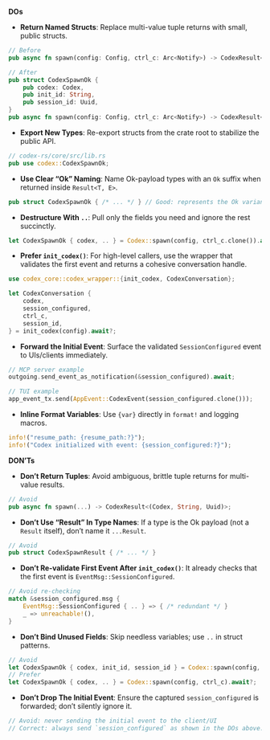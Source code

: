 **DOs**

- **Return Named Structs**: Replace multi-value tuple returns with small, public structs.
```rust
// Before
pub async fn spawn(config: Config, ctrl_c: Arc<Notify>) -> CodexResult<(Codex, String, Uuid)>;

// After
pub struct CodexSpawnOk {
    pub codex: Codex,
    pub init_id: String,
    pub session_id: Uuid,
}
pub async fn spawn(config: Config, ctrl_c: Arc<Notify>) -> CodexResult<CodexSpawnOk>;
```

- **Export New Types**: Re-export structs from the crate root to stabilize the public API.
```rust
// codex-rs/core/src/lib.rs
pub use codex::CodexSpawnOk;
```

- **Use Clear “Ok” Naming**: Name Ok-payload types with an `Ok` suffix when returned inside `Result<T, E>`.
```rust
pub struct CodexSpawnOk { /* ... */ } // Good: represents the Ok variant payload
```

- **Destructure With `..`**: Pull only the fields you need and ignore the rest succinctly.
```rust
let CodexSpawnOk { codex, .. } = Codex::spawn(config, ctrl_c.clone()).await?;
```

- **Prefer `init_codex()`**: For high-level callers, use the wrapper that validates the first event and returns a cohesive conversation handle.
```rust
use codex_core::codex_wrapper::{init_codex, CodexConversation};

let CodexConversation {
    codex,
    session_configured,
    ctrl_c,
    session_id,
} = init_codex(config).await?;
```

- **Forward the Initial Event**: Surface the validated `SessionConfigured` event to UIs/clients immediately.
```rust
// MCP server example
outgoing.send_event_as_notification(&session_configured).await;

// TUI example
app_event_tx.send(AppEvent::CodexEvent(session_configured.clone()));
```

- **Inline Format Variables**: Use `{var}` directly in `format!` and logging macros.
```rust
info!("resume_path: {resume_path:?}");
info!("Codex initialized with event: {session_configured:?}");
```

**DON’Ts**

- **Don’t Return Tuples**: Avoid ambiguous, brittle tuple returns for multi-value results.
```rust
// Avoid
pub async fn spawn(...) -> CodexResult<(Codex, String, Uuid)>;
```

- **Don’t Use “Result” In Type Names**: If a type is the Ok payload (not a `Result` itself), don’t name it `...Result`.
```rust
// Avoid
pub struct CodexSpawnResult { /* ... */ }
```

- **Don’t Re‑validate First Event After `init_codex()`**: It already checks that the first event is `EventMsg::SessionConfigured`.
```rust
// Avoid re-checking
match &session_configured.msg {
    EventMsg::SessionConfigured { .. } => { /* redundant */ }
    _ => unreachable!(),
}
```

- **Don’t Bind Unused Fields**: Skip needless variables; use `..` in struct patterns.
```rust
// Avoid
let CodexSpawnOk { codex, init_id, session_id } = Codex::spawn(config, ctrl_c).await?;
// Prefer
let CodexSpawnOk { codex, .. } = Codex::spawn(config, ctrl_c).await?;
```

- **Don’t Drop The Initial Event**: Ensure the captured `session_configured` is forwarded; don’t silently ignore it.
```rust
// Avoid: never sending the initial event to the client/UI
// Correct: always send `session_configured` as shown in the DOs above.
```
